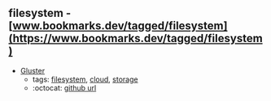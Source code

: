 filesystem - [www.bookmarks.dev/tagged/filesystem](https://www.bookmarks.dev/tagged/filesystem)
---
* [Gluster ](https://www.gluster.org/)
    * tags: [filesystem](../tagged/filesystem.md), [cloud](../tagged/cloud.md), [storage](../tagged/storage.md)
    * :octocat: [github url](https://github.com/gluster/glusterfs)
